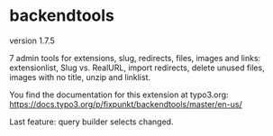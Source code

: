 # backendtools

version 1.7.5

7 admin tools for extensions, slug, redirects, files, images and links:
extensionlist, Slug vs. RealURL, import redirects, delete unused files, images with no title, unzip and linklist.

You find the documentation for this extension at typo3.org:
https://docs.typo3.org/p/fixpunkt/backendtools/master/en-us/

Last feature: query builder selects changed.